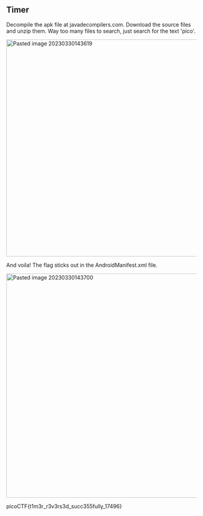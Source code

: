## Timer

Decompile the apk file at javadecompilers.com.
Download the source files and unzip them.
Way too many files to search, just search for the text 'pico'.

<img width="574" alt="Pasted image 20230330143619" src="https://user-images.githubusercontent.com/1557309/228728536-4771ae53-e0a8-4192-9818-d186ac358a85.png">

And voila! The flag sticks out in the AndroidManifest.xml file.

<img width="593" alt="Pasted image 20230330143700" src="https://user-images.githubusercontent.com/1557309/228728598-46f3a45a-8f8e-4241-9905-a41b584b3884.png">

picoCTF{t1m3r_r3v3rs3d_succ355fully_17496}
